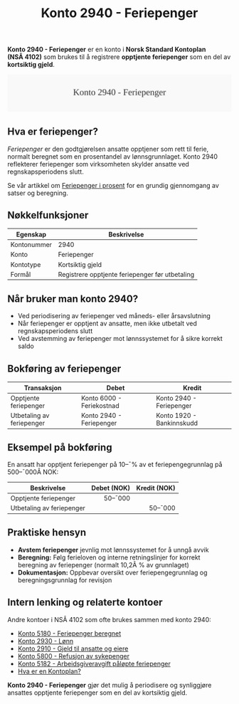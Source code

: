 ﻿---
title: "Konto 2940 - Feriepenger"
seoTitle: "Konto 2940 | Feriepenger | Kontoplan"
description: "Konto 2940 brukes til å registrere opptjente feriepenger som kortsiktig gjeld ved periodisering. Les om satser, beregning, bokføring, eksempler og praktiske hensyn."
summary: "Konto 2940: feriepenger. Periodisering, beregning og bokføring."
---

**Konto 2940 - Feriepenger** er en konto i **Norsk Standard Kontoplan (NSÂ 4102)** som brukes til å registrere **opptjente feriepenger** som en del av **kortsiktig gjeld**.

![Illustrasjon av konto 2940 Feriepenger](2940-feriepenger-image.svg)

## Hva er feriepenger?

*Feriepenger* er den godtgjørelsen ansatte opptjener som rett til ferie, normalt beregnet som en prosentandel av lønnsgrunnlaget. Konto 2940 reflekterer feriepenger som virksomheten skylder ansatte ved regnskapsperiodens slutt.

Se vår artikkel om [Feriepenger i prosent](/blogs/regnskap/feriepenger-i-prosent "Feriepenger i prosent - Satser, Beregning og Eksempler") for en grundig gjennomgang av satser og beregning.

## Nøkkelfunksjoner

| Egenskap      | Beskrivelse                                        |
|---------------|----------------------------------------------------|
| Kontonummer   | 2940                                               |
| Konto         | Feriepenger                                        |
| Kontotype     | Kortsiktig gjeld                                   |
| Formål        | Registrere opptjente feriepenger før utbetaling    |

## Når bruker man konto 2940?

* Ved periodisering av feriepenger ved måneds- eller årsavslutning
* Når feriepenger er opptjent av ansatte, men ikke utbetalt ved regnskapsperiodens slutt
* Ved avstemming av feriepenger mot lønnssystemet for å sikre korrekt saldo

## Bokføring av feriepenger

| Transaksjon              | Debet                      | Kredit                  |
|--------------------------|----------------------------|-------------------------|
| Opptjente feriepenger    | Konto 6000 - Feriekostnad  | Konto 2940 - Feriepenger|
| Utbetaling av feriepenger| Konto 2940 - Feriepenger   | Konto 1920 - Bankinnskudd|

## Eksempel på bokføring

En ansatt har opptjent feriepenger på 10–¯% av et feriepengegrunnlag på 500–¯000Â NOK:

| Beskrivelse              | Debet (NOK) | Kredit (NOK) |
|--------------------------|------------:|-------------:|
| Opptjente feriepenger    |      50–¯000 |              |
| Utbetaling av feriepenger|             |      50–¯000 |

## Praktiske hensyn

* **Avstem feriepenger** jevnlig mot lønnssystemet for å unngå avvik
* **Beregning:** Følg ferieloven og interne retningslinjer for korrekt beregning av feriepenger (normalt 10,2Â % av grunnlaget)
* **Dokumentasjon:** Oppbevar oversikt over feriepengegrunnlag og beregningsgrunnlag for revisjon

## Intern lenking og relaterte kontoer

Andre kontoer i NSÂ 4102 som ofte brukes sammen med konto 2940:

* [Konto 5180 - Feriepenger beregnet](/blogs/kontoplan/5180-feriepenger-beregnet "Konto 5180 - Feriepenger beregnet")
* [Konto 2930 - Lønn](/blogs/kontoplan/2930-lonn "Konto 2930 - Lønn")
* [Konto 2910 - Gjeld til ansatte og eiere](/blogs/kontoplan/2910-gjeld-til-ansatte-og-eiere "Konto 2910 - Gjeld til ansatte og eiere")
* [Konto 5800 - Refusjon av sykepenger](/blogs/kontoplan/5800-refusjon-av-sykepenger "Konto 5800 - Refusjon av sykepenger")
* [Konto 5182 - Arbeidsgiveravgift påløpte feriepenger](/blogs/kontoplan/5182-arbeidsgiveravgift-palopte-feriepenger "Konto 5182 - Arbeidsgiveravgift påløpte feriepenger")
* [Hva er en Kontoplan?](/blogs/regnskap/hva-er-kontoplan "Hva er en Kontoplan? Komplett Guide til Kontoplaner i Norsk Regnskap")

**Konto 2940 - Feriepenger** gjør det mulig å periodisere og synliggjøre ansattes opptjente feriepenger som en del av kortsiktig gjeld.






